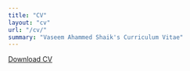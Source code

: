 ```yaml
---
title: "CV"
layout: "cv"
url: "/cv/"
summary: "Vaseem Ahammed Shaik's Curriculum Vitae"
---
```


[Download CV](/files/vaseem_ahammed_shaik_cv.pdf) 